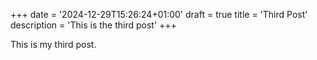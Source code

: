 +++
date = '2024-12-29T15:26:24+01:00'
draft = true
title = 'Third Post'
description = 'This is the third post'
+++

This is my third post.
